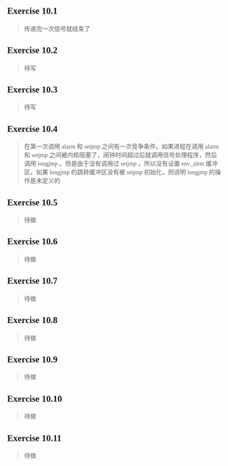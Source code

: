 ## <font face="Consolas">Exercise 10.1</font>
> <font face="楷体">传递完一次信号就结束了</font>

## <font face="Consolas">Exercise 10.2</font>
> <font face="楷体">待写</font>

## <font face="Consolas">Exercise 10.3</font>
> <font face="楷体">待写</font>

## <font face="Consolas">Exercise 10.4</font>
> <font face="楷体">在第一次调用 alarm 和 setjmp 之间有一次竞争条件。如果进程在调用 alarm 和 setjmp 之间被内核阻塞了，闹钟时间超过后就调用信号处理程序，然后调用 longjmp 。但是由于没有调用过 setjmp ，所以没有设置 env_alrm 缓冲区。如果 longjmp 的跳转缓冲区没有被 setjmp 初始化，则说明 longjmp 的操作是未定义的</font>

## <font face="Consolas">Exercise 10.5</font>
> <font face="楷体">待做</font>

## <font face="Consolas">Exercise 10.6</font>
> <font face="楷体">待做</font>

## <font face="Consolas">Exercise 10.7</font>
> <font face="楷体">待做</font>

## <font face="Consolas">Exercise 10.8</font>
> <font face="楷体">待做</font>

## <font face="Consolas">Exercise 10.9</font>
> <font face="楷体">待做</font>

## <font face="Consolas">Exercise 10.10</font>
> <font face="楷体">待做</font>

## <font face="Consolas">Exercise 10.11</font>
> <font face="楷体">待做</font>
